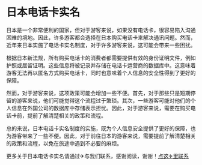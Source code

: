 # 日本电话卡实名

日本是一个非常便利的国家，但对于游客来说，如果没有电话卡，很容易陷入沟通困难的境地。因此，许多游客都会选择在日本购买电话卡来解决通讯问题。然而，近年来日本实施了电话卡实名制度，对于许多游客来说，这可能会带来一些困扰。

根据日本新法规，所有购买电话卡的消费者都需要提供有效的身份证明文件，例如护照或居留证明。这些信息将被记录并存储在电话卡运营商的数据库中。这意味着游客无法再以匿名方式购买电话卡，同时也意味着个人信息的安全性得到了更好的保障。

然而，对于游客来说，这项政策可能会增加一些不便。首先，对于那些只是短期停留的游客来说，他们可能觉得这个流程过于繁琐。其次，一些游客可能对他们的个人信息在外国公司的数据库中存储表示担忧。因此，对于游客来说，需要在购买电话卡前，提前了解清楚相关的政策和流程。

总的来说，日本电话卡实名制度的实施，既为个人信息安全提供了更好的保障，也为游客带来了一些不便。因此，对于前往日本的游客来说，需要提前了解清楚相关的政策和流程，以免在旅途中遇到不必要的麻烦。

更多关于日本电话卡实名请通过✈与我们联系，感谢阅读，谢谢！[点这✈里联系](https://lm.k02.cc)